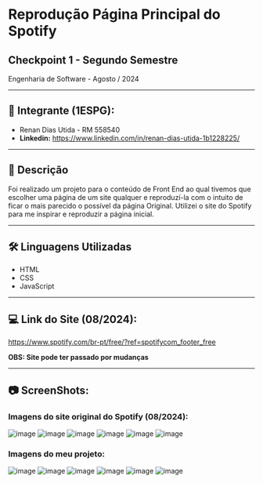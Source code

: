 # Reprodução Página Principal do Spotify

## **Checkpoint 1** - Segundo Semestre 
Engenharia de Software - Agosto / 2024

---

## 👤 Integrante (1ESPG):

- Renan Dias Utida - RM 558540
- **Linkedin:** https://www.linkedin.com/in/renan-dias-utida-1b1228225/

---

## 📝 Descrição
Foi realizado um projeto para o conteúdo de Front End ao qual tivemos que escolher uma página de um site qualquer e reproduzí-la com o intuito de ficar o mais parecido o possível da página Original. Utilizei o site do Spotify para me inspirar e reproduzir a página inicial.

---

## 🛠️ Linguagens Utilizadas
- HTML
- CSS
- JavaScript

---

## 💻 Link do Site (08/2024): 

https://www.spotify.com/br-pt/free/?ref=spotifycom_footer_free

**OBS: Site pode ter passado por mudanças**

---

## 📷 ScreenShots:

### Imagens do site original do Spotify (08/2024): 

![image](https://github.com/user-attachments/assets/6778fbdd-5272-401c-9d22-5044882c5cdc)
![image](https://github.com/user-attachments/assets/1eeb110a-74af-4b06-8a50-62e5751d93bd)
![image](https://github.com/user-attachments/assets/b97e4919-bc96-46e5-b49c-6bbe09383cb7)
![image](https://github.com/user-attachments/assets/41e358c7-e2fd-4d3b-8eae-cad970e89d6f)
![image](https://github.com/user-attachments/assets/85e0fdf5-e5f8-429d-b1a3-59456b793370)
![image](https://github.com/user-attachments/assets/e0846ef5-cd9b-47b5-8536-ba09ed8caf68)

### Imagens do meu projeto:

![image](https://github.com/user-attachments/assets/a45a0431-efa8-45d8-87ca-e9d48b053894)
![image](https://github.com/user-attachments/assets/4e0e95c1-1259-4467-ae0d-7c1c7bb7307b)
![image](https://github.com/user-attachments/assets/a5dd84ee-e29b-43a9-a86f-bc2388348d4c)
![image](https://github.com/user-attachments/assets/10942cd2-2b27-4952-904a-654c9f169c60)
![image](https://github.com/user-attachments/assets/ed6d857d-978f-49bc-a487-82b2c583a6cf)
![image](https://github.com/user-attachments/assets/5499f912-bff3-46c6-b1d1-b89455bae051)


